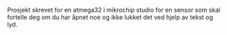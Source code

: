 Prosjekt skrevet for en atmega32 i mikrochip studio for en sensor som skal fortelle deg om du har åpnet noe og ikke lukket det ved hjelp av tekst og lyd. 
